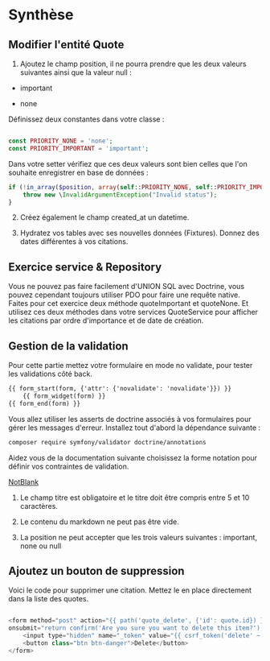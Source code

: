 # Synthèse

## Modifier l'entité Quote

1. Ajoutez le champ position, il ne pourra prendre que les deux valeurs suivantes ainsi que la valeur null :

- important

- none 


Définissez deux constantes dans votre classe :

```php

const PRIORITY_NONE = 'none';
const PRIORITY_IMPORTANT = 'important';

```

Dans votre setter vérifiez que ces deux valeurs sont bien celles que l'on souhaite enregistrer en base de données :

```php
if (!in_array($position, array(self::PRIORITY_NONE, self::PRIORITY_IMPORTANT))) {
    throw new \InvalidArgumentException("Invalid status");
}
```

2. Créez également le champ created_at un datetime.

3. Hydratez vos tables avec ses nouvelles données (Fixtures). Donnez des dates différentes à vos citations.

## Exercice service & Repository

Vous ne pouvez pas faire facilement d'UNION SQL avec Doctrine, vous pouvez cependant toujours utiliser PDO pour faire une requête native. Faites pour cet exercice deux méthode quoteImportant et quoteNone. Et utilisez ces deux méthodes dans votre services QuoteService pour afficher les citations par ordre d'importance et de date de création.


## Gestion de la validation

Pour cette partie mettez votre formulaire en mode no validate, pour tester les validations côté back.

```html
{{ form_start(form, {'attr': {'novalidate': 'novalidate'}}) }}
    {{ form_widget(form) }}
{{ form_end(form) }}
```

Vous allez utiliser les asserts de doctrine associés à vos formulaires pour gérer les messages d'erreur. Installez tout d'abord la dépendance suivante :

```bash
composer require symfony/validator doctrine/annotations
```

Aidez vous de la documentation suivante choisissez la forme notation pour définir vos contraintes de validation.

[NotBlank](https://symfony.com/doc/current/reference/constraints/NotBlank.html)

1. Le champ titre est obligatoire et le titre doit être compris entre 5 et 10 caractères.

2. Le contenu du markdown ne peut pas être vide.

3. La position ne peut accepter que les trois valeurs suivantes : important, none ou null



## Ajoutez un bouton de suppression

Voici le code pour supprimer une citation. Mettez le en place directement dans la liste des quotes.


```php

<form method="post" action="{{ path('quote_delete', {'id': quote.id}) }}" 
onsubmit="return confirm('Are you sure you want to delete this item?');">
    <input type="hidden" name="_token" value="{{ csrf_token('delete' ~ quote.id) }}">
    <button class="btn btn-danger">Delete</button>
</form>

```
